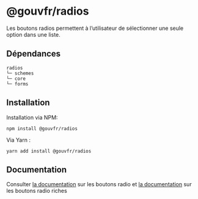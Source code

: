 # @gouvfr/radios

Les boutons radios permettent à l’utilisateur de sélectionner une seule option dans une liste.

## Dépendances
```shell
radios
└─ schemes
└─ core
└─ forms
```

## Installation
Installation via NPM:
```
npm install @gouvfr/radios
```
Via Yarn :
```
yarn add install @gouvfr/radios
```

## Documentation

Consulter [la documentation](https://gouvfr.atlassian.net/wiki/spaces/DB/pages/217088553/Boutons+radio+-+Radio+button) sur les boutons radio et [la documentation](https://gouvfr.atlassian.net/wiki/spaces/DB/pages/368935129/Bouton+radio+riche+-+radio+button+extended) sur les boutons radio riches
